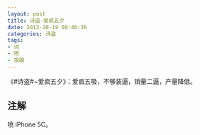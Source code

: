 ```yaml
---
layout: post
title: 诗盗·爱疯五夕
date: 2013-10-19 08:46:36
categories: 诗盗
tags:
- 词
- 喷
- 挨踢
---
```

《#诗盗#~爱疯五夕》：爱疯五吸，不够装逼，销量二逼，产量降低。

## 注解
喷 iPhone 5C。
